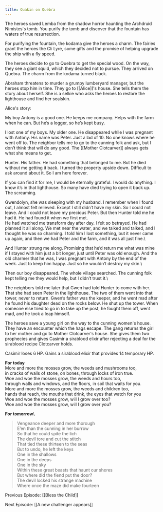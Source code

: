 ```yaml
---
title: Quakin on Quebra
---
```

The heroes saved Lemba from the shadow horror haunting the Archdruid Nimistes's tomb. You purify the tomb and discover that the fountain has waters of true resurrection.

For purifying the fountain, the kodama give the heroes a charm. The fairies grant the heroes the Cli Lyre, some gifts and the promise of helping upgrade the ship with a fly speed. 

The heroes decide to go to Quebra to get the special wood. On the way, they see a giant squid, which they decided not to pursue. They arrived on Quebra. The charm from the kodama turned black. 

Abraham threatens to murder a grumpy lumberyard manager, but the heroes stop him in time. They go to [[Alice]]'s house. She tells them the story about herself. She is a selkie who asks the heroes to restore the lighthouse and find her sealskin.

Alice's story:

My boy Antony is a good one. He keeps me company. Helps with the farm when he can. But he’s a logger, so he’s kept busy.


I lost one of my boys. My older one. He disappeared while I was pregnant with Antony. His name was Peter. Just a lad of 10. No one knows where he went off to. The neighbor tells me to go to the cunning folk and ask, but I don’t think that will do any good. The [[Mother Clotcarver]] always gets what she means to get. 

Hunter. His father. He had something that belonged to me. But he died without me getting it back. I turned the property upside down. Difficult to ask around about it. So I am here forever.

If you can find it for me, I would be eternally grateful. I would do anything. I know it’s in that lighthouse. So many have died trying to open it back up. The screaming. 

Gwendolyn, she was sleeping with my husband. I remember when I found out, I almost felt relieved. Except I still didn’t have my skin. So I could not leave. And I could not leave my precious Peter. But then Hunter told me he had it. He had found it when we first met. \
He had watched me transform day after day. I felt so betrayed. He had planned it all along. We met near the water, and we talked and talked, and I thought he was so charming. I told him I lost something, but it never came up again, and then we had Peter and the farm, and it was all just fine.\

And Hunter strung me along. Promising that he’d return me what was mine if I stayed with him just a bit longer, just until Peter was old enough. And the old charmer that he was, I was pregnant with Antony by the end of the week. Just to keep him happy. Just so he wouldn’t destroy my skin.\

Then our boy disappeared. The whole village searched. The cunning folk kept telling me they would help, but I didn’t trust it.\

The neighbors told me later that Gwen had told Hunter to come with her. That she had seen Peter in the lighthouse. The two of them went into that tower, never to return. Gwen’s father was the keeper, and he went mad after he found his daughter dead on the rocks below. He shut up the tower. When someone else tried to go in to take up the post, he fought them off, went mad, and he took a leap himself. 

The heroes save a young girl on the way to the cunning women's house. They have an encounter which the hags escape. The gang returns the girl to her mother and go to Mother Clotcarver's house. She gives them two prophecies and gives Casimir a sirablood elixir after rejecting a deal for the sirablood recipe Clotcarver holds. 

Casimir loses 6 HP. Gains a sirablood elixir that provides 14 temporary HP.

**For today**\
More and more the mosses grow, the weeds and mushrooms too,\
in cracks of walls of stone, on bones, through locks of iron true.\
Woe and woe the mosses grow, the weeds and hours too, \
through walls and windows, and the floors, in soil that waits for you.\
More and more the mosses grow, the weeds and children too, \
hands that reach, the mouths that drink, the eyes that watch for you\
Woe and woe the mosses grow, will I grow over too?\
Woe and woe the mosses grow, will I grow over you?

**For tomorrow**\
> Vengeance deeper and more thorough\
E’en than the cunning in her burrow\
So that he could spite the lich\
The devil tore and cut the stitch\
That tied these thirteen to the seas\
But to undo, he left the keys\
One in the shallows\
One in the deeps\
One in the sky\
Within these great beasts that haunt our shores\
But where did the fiend put the door?\
The devil locked his strange machine\
Where once the maze did make fourteen


Previous Episode: [[Bless the Child]]

Next Episode: [[A new challenger appears]]
